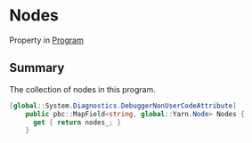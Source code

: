 # Nodes

Property in [Program](/api/csharp/yarn.program.md)

## Summary


The collection of nodes in this program.


```csharp
[global::System.Diagnostics.DebuggerNonUserCodeAttribute]
    public pbc::MapField<string, global::Yarn.Node> Nodes {
      get { return nodes_; }
    }
```

